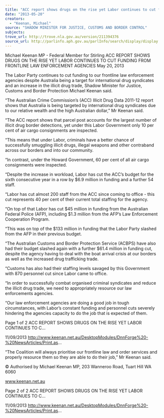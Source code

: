 ```yaml
---
title: "ACC report shows drugs on the rise yet Labor continues to cut funding from frontline law enforcement agencies"
date: "2013-05-20"
creators:
  - "Keenan, Michael"
source: "SHADOW MINISTER FOR JUSTICE, CUSTOMS AND BORDER CONTROL"
subjects:
trove_url: http://trove.nla.gov.au/version/211394376
source_url: http://parlinfo.aph.gov.au/parlInfo/search/display/display.w3p;query=Id%3A%22media/pressrel/2719409%22
---
```


 Michael Keenan MP - Federal Member for  Stirling ACC REPORT SHOWS DRUGS ON THE RISE  YET LABOR CONTINUES TO CUT FUNDING  FROM FRONTLINE LAW ENFORCEMENT  AGENCIES May 20, 2013

 The Labor Party continues to cut funding to our frontline law enforcement agencies despite Australia being a target for  international drug syndicates and an increase in the illicit drug trade, Shadow Minister for Justice, Customs and Border  Protection Michael Keenan said.

 “The Australian Crime Commission’s (ACC) Illicit Drug Data 2011-12 report shows that Australia is being targeted by  international drug syndicates due to our relative wealth and the high Australian dollar,” Mr Keenan said.

 “The ACC report shows that parcel post accounts for the largest number of illicit drug border detections, yet under this  Labor Government only 10 per cent of air cargo consignments are inspected.

 “This means that under Labor, criminals have a better chance of successfully smuggling illicit drugs, illegal weapons and  other contraband across our borders and into our community.

 “In contrast, under the Howard Government, 60 per cent of all air cargo consignments were inspected.

 “Despite the increase in workload, Labor has cut the ACC’s budget for the sixth consecutive year in a row by $6.9 million  in funding and a further 54 staff.

 “Labor has cut almost 200 staff from the ACC since coming to office - this cut represents 40 per cent of their current total  staffing for the agency.

 “On top of that Labor has cut $45 million in funding from the Australian Federal Police (AFP), including $1.3 million from  the AFP’s Law Enforcement Cooperation Program.

 “This was on top of the $133 million in funding that the Labor Party slashed from the AFP in their previous budget.

 “The Australian Customs and Border Protection Service (ACBPS) have also had their budget slashed again with a further  $61.4 million in funding cut, despite the agency having to deal with the boat arrival crisis at our borders as well as the  increased drug trafficking trade.

 “Customs has also had their staffing levels savaged by this Government with 870 personnel cut since Labor came to  office.

 “In order to successfully combat organised criminal syndicates and reduce the illicit drug trade, we need to appropriately  resource our law enforcements agencies.

 “Our law enforcement agencies are doing a good job in tough circumstances, with Labor’s constant funding and personnel  cuts severely hindering the agencies capacity to do the job that is expected of them.

 Page 1 of 2 ACC REPORT SHOWS DRUGS ON THE RISE YET LABOR CONTINUES TO C...

 11/09/2013 http://www.keenan.net.au/DesktopModules/DnnForge%20-%20NewsArticles/Print.as...

 “The Coalition will always prioritise our frontline law and order services and properly resource them so they are able to do  their job,” Mr Keenan said. 

 © Authorised by Michael Keenan MP, 203 Wanneroo Road, Tuart Hill WA 6060

 www.keenan.net.au

 Page 2 of 2 ACC REPORT SHOWS DRUGS ON THE RISE YET LABOR CONTINUES TO C...

 11/09/2013 http://www.keenan.net.au/DesktopModules/DnnForge%20-%20NewsArticles/Print.as...


